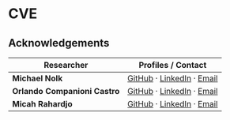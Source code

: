 # CVE

## Acknowledgements

| Researcher | Profiles / Contact |
|------------|--------------------| 
| **Michael Nolk** | [GitHub](https://github.com/Mmo-kali) · [LinkedIn](https://www.linkedin.com/in/michaelnolk/) · [Email](mailto:michaelaaron.nolk@gmail.com) |
| **Orlando Companioni Castro** | [GitHub](https://github.com/OrlandoCompC) · [LinkedIn](https://www.linkedin.com/in/orlando-companioni/) · [Email](mailto:companioniorlando@gmail.com) |
| **Micah Rahardjo** | [GitHub](https://github.com/Gikyon) · [LinkedIn](https://www.linkedin.com/in/micahrahardjo/) · [Email](mailto:micahrahardjo@gmail.com) |
